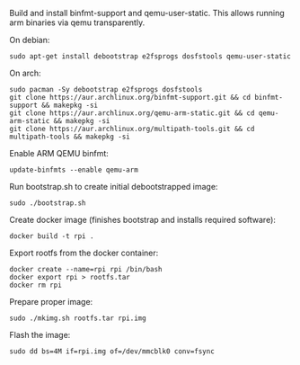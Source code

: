 Build and install binfmt-support and qemu-user-static.
This allows running arm binaries via qemu transparently.

On debian:

```
sudo apt-get install debootstrap e2fsprogs dosfstools qemu-user-static
```

On arch:

```
sudo pacman -Sy debootstrap e2fsprogs dosfstools
git clone https://aur.archlinux.org/binfmt-support.git && cd binfmt-support && makepkg -si
git clone https://aur.archlinux.org/qemu-arm-static.git && cd qemu-arm-static && makepkg -si
git clone https://aur.archlinux.org/multipath-tools.git && cd multipath-tools && makepkg -si
```

Enable ARM QEMU binfmt:

```
update-binfmts --enable qemu-arm
```

Run bootstrap.sh to create initial debootstrapped image:

```
sudo ./bootstrap.sh
```

Create docker image (finishes bootstrap and installs required software):

```
docker build -t rpi .
```

Export rootfs from the docker container:

```
docker create --name=rpi rpi /bin/bash
docker export rpi > rootfs.tar
docker rm rpi
```

Prepare proper image:

```
sudo ./mkimg.sh rootfs.tar rpi.img
```

Flash the image:

```
sudo dd bs=4M if=rpi.img of=/dev/mmcblk0 conv=fsync
```

